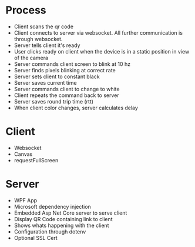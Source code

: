 # Process

- Client scans the qr code
- Client connects to server via websocket. All further communication is through websocket.
- Server tells client it's ready
- User clicks ready on client when the device is in a static position in view of the camera
- Server commands client screen to blink at 10 hz
- Server finds pixels blinking at correct rate
- Server sets client to constant black
- Server saves current time
- Server commands client to change to white
- Client repeats the command back to server
- Server saves round trip time (rtt)
- When client color changes, server calculates delay


# Client

- Websocket
- Canvas
- requestFullScreen

# Server

- WPF App
- Microsoft dependency injection
- Embedded Asp Net Core server to serve client
- Display QR Code containing link to client
- Shows whats happening with the client
- Configuration through dotenv
- Optional SSL Cert